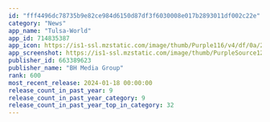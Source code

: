 ```yaml
---
id: "fff4496dc78735b9e82ce984d6150d87df3f6030008e017b2893011df002c22e"
category: "News"
app_name: "Tulsa-World"
app_id: 714835387
app_icon: https://is1-ssl.mzstatic.com/image/thumb/Purple116/v4/df/0a/20/df0a207f-299c-a85f-9414-1400d86edcb5/AppIcon-0-0-1x_U007emarketing-0-7-0-sRGB-85-220.png/1024x1024bb.png
app_screenshot: https://is1-ssl.mzstatic.com/image/thumb/PurpleSource126/v4/26/0a/7a/260a7a8e-d8bc-36b4-d968-f16d2e29ce69/70616d29-a675-4cb3-9db4-dd62b94fa8af_tulsa-iPhone_65_Slide_1-flat.png/1242x2688bb.png
publisher_id: 663389623
publisher_name: "BH Media Group"
rank: 600
most_recent_release: 2024-01-18 00:00:00
release_count_in_past_year: 9
release_count_in_past_year_category: 9
release_count_in_past_year_top_in_category: 32
---
```

